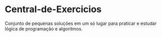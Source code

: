 # Central-de-Exercicios
Conjunto de pequenas soluções em um só lugar para praticar e estudar lógica de programação e algoritmos.

